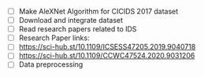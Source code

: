 - [ ] Make AleXNet Algorithm for CICIDS 2017 dataset
- [ ] Download and integrate dataset
- [ ] Read research papers related to IDS
- [ ] Research Paper links:
- [ ] https://sci-hub.st/10.1109/ICSESS47205.2019.9040718
- [ ] https://sci-hub.st/10.1109/CCWC47524.2020.9031206
- [ ] Data preprocessing 
